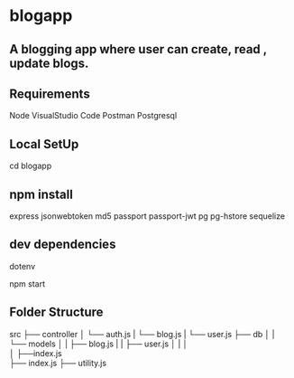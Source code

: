 # blogapp

A blogging app where user can create, read , update blogs.
---
## Requirements
 Node
 VisualStudio Code
 Postman 
 Postgresql
 ## Local SetUp
 cd blogapp
 ## npm install <name>
 express
 jsonwebtoken
 md5
 passport
 passport-jwt
 pg
 pg-hstore
 sequelize
 ## dev dependencies
 dotenv
 
 npm start

 ## Folder Structure
 src
├── controller
│   └── auth.js
|   └── blog.js
|   └── user.js
├── db
│  | └── models
│  |    ├── blog.js
|  |    ├── user.js
│  |    │  
│  ├──index.js    
├── index.js
├── utility.js